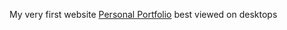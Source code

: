 My very first website
[Personal Portfolio](https://geengene.github.io/04_Personal-Portfolio/)
best viewed on desktops
